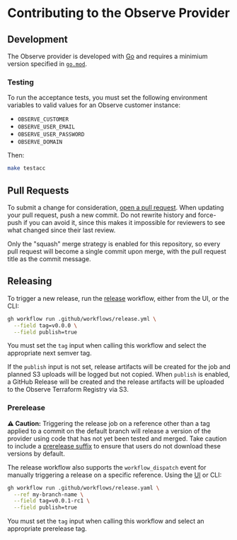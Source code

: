 # Contributing to the Observe Provider

## Development

The Observe provider is developed with [Go](https://go.dev) and requires a minimium version specified in [`go.mod`](go.mod).

### Testing

To run the acceptance tests, you must set the following environment variables to valid values for an Observe customer instance:

* `OBSERVE_CUSTOMER`
* `OBSERVE_USER_EMAIL`
* `OBSERVE_USER_PASSWORD`
* `OBSERVE_DOMAIN`

Then:

```sh
make testacc
```

## Pull Requests

To submit a change for consideration, [open a pull request](https://github.com/observeinc/terraform-provider-observe/compare). When updating your pull request, push a new commit. Do not rewrite history and force-push if you can avoid it, since this makes it impossible for reviewers to see what changed since their last review.

Only the "squash" merge strategy is enabled for this repository, so every pull request will become a single commit upon merge, with the pull request title as the commit message.

## Releasing

To trigger a new release, run the [release](https://github.com/observeinc/terraform-provider-observe/actions/workflows/release.yml) workflow, either from the UI, or the CLI:

```sh
gh workflow run .github/workflows/release.yml \
  --field tag=v0.0.0 \
  --field publish=true
```

You must set the `tag` input when calling this workflow and select the appropriate next semver tag. 

If the `publish` input is not set, release artifacts will be created for the job and planned S3 uploads will be logged but not copied. When `publish` is enabled, a GitHub Release will be created and the release artifacts will be uploaded to the Observe Terraform Registry via S3.

### Prerelease

**⚠️ Caution:** Triggering the release job on a reference other than a tag applied to a commit on the default branch will release a version of the provider using code that has not yet been tested and merged. Take caution to include a [prerelease suffix](https://semver.org/#spec-item-9) to ensure that users do not download these versions by default.

The release workflow also supports the `workflow_dispatch` event for manually triggering a release on a specific reference. Using the [UI](https://github.com/observeinc/terraform-provider-observe/actions/workflows/release.yml) or CLI:

```sh
gh workflow run .github/workflows/release.yaml \
  --ref my-branch-name \
  --field tag=v0.0.1-rc1 \
  --field publish=true
```

You must set the `tag` input when calling this workflow and select an appropriate prerelease tag. 
